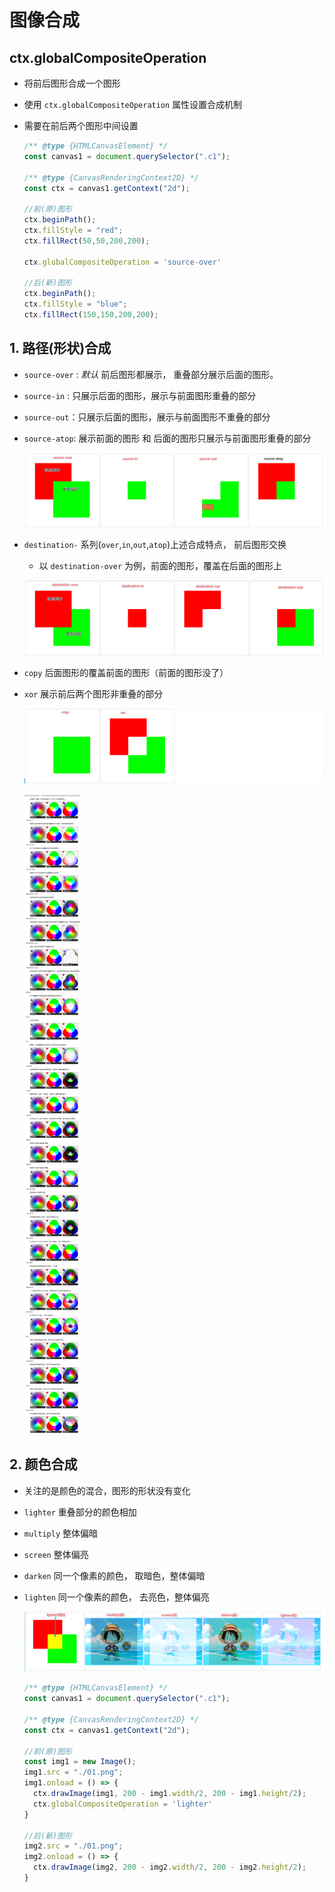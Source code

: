 # 图像合成

## ctx.globalCompositeOperation

+ 将前后图形合成一个图形

+ 使用 `ctx.globalCompositeOperation` 属性设置合成机制

+ 需要在前后两个图形中间设置

  ```js
  /** @type {HTMLCanvasElement} */
  const canvas1 = document.querySelector(".c1");

  /** @type {CanvasRenderingContext2D} */
  const ctx = canvas1.getContext("2d");

  //前(原)图形
  ctx.beginPath();
  ctx.fillStyle = "red";
  ctx.fillRect(50,50,200,200);

  ctx.globalCompositeOperation = 'source-over'

  //后(新)图形
  ctx.beginPath();
  ctx.fillStyle = "blue";
  ctx.fillRect(150,150,200,200);
  ```

## 1. 路径(形状)合成

+ `source-over` : *默认* 前后图形都展示， 重叠部分展示后面的图形。

+ `source-in` : 只展示后面的图形，展示与前面图形重叠的部分

+ `source-out`：只展示后面的图形，展示与前面图形不重叠的部分

+ `source-atop`: 展示前面的图形 和 后面的图形只展示与前面图形重叠的部分

  ![路径(形状)合成](./images/路径(形状)合成1.png)

+ `destination-` 系列(`over`,`in`,`out`,`atop`)上述合成特点， 前后图形交换

  + 以 `destination-over` 为例，前面的图形，覆盖在后面的图形上

  ![路径(形状)合成](./images/路径(形状)合成2.png)

+ `copy` 后面图形的覆盖前面的图形（前面的图形没了）

+ `xor` 展示前后两个图形非重叠的部分

  ![路径(形状)合成](./images/路径(形状)合成3.png)

  ![路径(形状)合成](./images/路径(形状)合成.png)

## 2. 颜色合成

+ 关注的是颜色的混合，图形的形状没有变化

+ `lighter` 重叠部分的颜色相加

+ `multiply` 整体偏暗

+ `screen` 整体偏亮

+ `darken` 同一个像素的颜色， 取暗色，整体偏暗

+ `lighten` 同一个像素的颜色， 去亮色，整体偏亮

  ![颜色合成](./images/颜色合成.png)

  ```js
  /** @type {HTMLCanvasElement} */
  const canvas1 = document.querySelector(".c1");

  /** @type {CanvasRenderingContext2D} */
  const ctx = canvas1.getContext("2d");

  //前(原)图形
  const img1 = new Image();
  img1.src = "./01.png";
  img1.onload = () => {
    ctx.drawImage(img1, 200 - img1.width/2, 200 - img1.height/2);
    ctx.globalCompositeOperation = 'lighter'
  }

  //后(新)图形
  img2.src = "./01.png";
  img2.onload = () => {
    ctx.drawImage(img2, 200 - img2.width/2, 200 - img2.height/2);
  }
  ```
